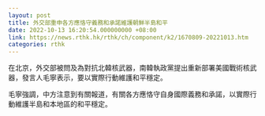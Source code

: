 ```yaml
---
layout: post
title: 外交部重申各方應恪守義務和承諾維護朝鮮半島和平
date: 2022-10-13 16:20:54.000000000 +08:00
link: https://news.rthk.hk/rthk/ch/component/k2/1670809-20221013.htm
categories: rthk
---
```


在北京，外交部被問及為對抗北韓核武器，南韓執政黨提出重新部署美國戰術核武器，發言人毛寧表示，要以實際行動維護和平穩定。

毛寧強調，中方注意到有關報道，有關各方應恪守自身國際義務和承諾，以實際行動維護半島和本地區的和平穩定。
